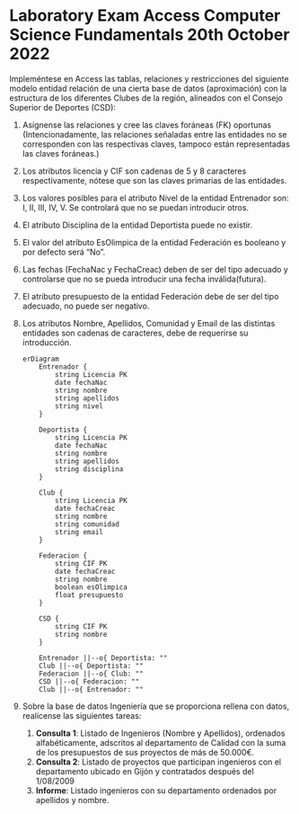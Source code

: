 # Laboratory Exam Access Computer Science Fundamentals 20th October 2022

Impleméntese en Access las tablas, relaciones y restricciones del siguiente modelo entidad relación de una cierta base
de datos (aproximación) con la estructura de los diferentes Clubes
de la región, alineados con el Consejo Superior de Deportes (CSD):

1. Asígnense las relaciones y cree las claves foráneas (FK) oportunas (Intencionadamente, las relaciones señaladas entre
   las entidades no se corresponden con las respectivas claves,
   tampoco están representadas las claves foráneas.)
2. Los atributos licencia y CIF son cadenas de 5 y 8 caracteres respectivamente, nótese que son las claves primarias de
   las entidades.
3. Los valores posibles para el atributo Nivel de la entidad Entrenador son: I, II, III, IV, V. Se
   controlará que no se puedan introducir otros.
4. El atributo Disciplina de la entidad Deportista puede no existir.
5. El valor del atributo EsOlimpica de la entidad Federación es booleano y por defecto será “No”.
6. Las fechas (FechaNac y FechaCreac) deben de ser del tipo adecuado y controlarse que no se pueda introducir una fecha
   inválida(futura).
7. El atributo presupuesto de la entidad Federación debe de ser del tipo adecuado, no puede ser negativo.
8. Los atributos Nombre, Apellidos, Comunidad y Email de las distintas entidades son cadenas de caracteres, debe de
   requerirse su introducción.

   ```mermaid
   erDiagram
       Entrenador {
           string Licencia PK
           date fechaNac
           string nombre
           string apellidos
           string nivel
       }
   
       Deportista {
           string Licencia PK
           date fechaNac
           string nombre
           string apellidos
           string disciplina
       }
   
       Club {
           string Licencia PK
           date fechaCreac
           string nombre
           string comunidad
           string email
       }
   
       Federacion {
           string CIF PK
           date fechaCreac
           string nombre
           boolean esOlimpica
           float presupuesto
       }
   
       CSD {
           string CIF PK
           string nombre
       }
   
       Entrenador ||--o{ Deportista: ""
       Club ||--o{ Deportista: ""
       Federacion ||--o{ Club: ""
       CSD ||--o{ Federacion: ""
       Club ||--o{ Entrenador: ""
   ```

2. Sobre la base de datos Ingeniería que se proporciona rellena con datos, realícense las
   siguientes tareas:
    1. **Consulta 1**: Listado de Ingenieros (Nombre y Apellidos), ordenados alfabéticamente, adscritos al departamento
       de Calidad con la suma de los presupuestos de sus proyectos de más de 50.000€.
    2. **Consulta 2**: Listado de proyectos que participan ingenieros con el departamento ubicado en Gijón y contratados
       después del 1/08/2009
    3. **Informe**: Listado ingenieros con su departamento ordenados por apellidos y nombre.  